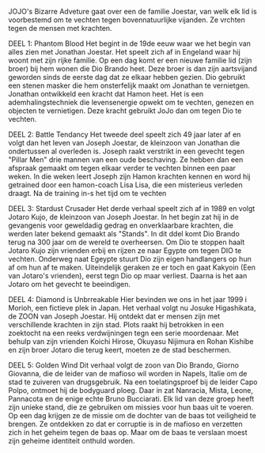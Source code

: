 JOJO's Bizarre Adveture gaat over een de familie Joestar, van welk elk lid is voorbestemd om te vechten tegen bovennatuurlijke vijanden. Ze vrchten tegen de mensen met krachten.  

DEEL 1: Phantom Blood
Het begint in de 19de eeuw waar we het begin van alles zien met Jonathan Joestar. Het speelt zich af in Engeland waar hij woont met zijn rijke familie. Op een dag komt er een nieuwe familie lid (zijn broer) bij hem wonen die Dio Brando heet. Deze broer is dan zijn aartsvijand geworden sinds de eerste dag dat ze elkaar hebben gezien. Dio gebruikt een stenen masker die hem onsterfelijk maakt om Jonathan te vernietgen. Jonathan ontwikkeld een kracht dat Hamon heet. Het is een ademhalingstechniek die levensenergie opwekt om te vechten, genezen en objecten te vernietigen. Deze kracht gebruikt JoJo dan om tegen Dio te vechten.

DEEL 2: Battle Tendancy
Het tweede deel speelt zich 49 jaar later af en volgt dan het leven van Joseph Joestar, de kleinzoon van Jonathan die ondertussen al overleden is. Joseph raakt verstrikt in een gevecht tegen "Pillar Men" drie mannen van een oude beschaving. Ze hebben dan een afspraak gemaakt om tegen elkaar verder te vechten binnen een paar weken. In die weken leert Joseph zijn Hamon krachten kennen en word hij getrained door een hamon-coach Lisa Lisa, die een misterieus verleden draagt. Na de training in-s het tijd om te vechten

DEEL 3: Stardust Crusader
Het derde verhaal speelt zich af in 1989 en volgt Jotaro Kujo, de kleinzoon van Joseph Joestar. In het begin zat hij in de gevangenis voor geweldadig gedrag en onverklaarbare krachten, die werden later bekend gemaakt als "Stands". In dit ddel komt Dio Brando terug na 300 jaar om de wereld te overheersen. Om Dio te stoppen haalt Jotaro Kujo zijn vrienden erbij en rijzen ze naar Egypte om tegen DIO te vechten. Onderweg naat Egeypte stuurt Dio zijn eigen handlangers op hun af om hun af te maken. Uiteindelijk geraken ze er toch en gaat Kakyoin (Een van Jotaro's vrienden), eerst tegn Dio op maar verliest. Daarna is het aan Jotaro om het gevecht te beeindigen.

DEEL 4: Diamond is Unbrreakable 
Hier bevinden we ons in het jaar 1999 i Morioh, een fictieve plek in Japan.
Het verhaal volgt nu Josuke Higashikata, de ZOON van Joseph Joestar. Hij ontdekt dat er mensen zijn met verschillende krachten in zijn stad. Plots raakt hij betrokken in een zoektocht na een reeks verdwijningen tegn een serie moordenaar. Met behulp van zijn vrienden Koichi Hirose, Okuyasu Nijimura en Rohan Kishibe en zijn broer Jotaro die terug keert, moeten ze de stad beschermen.

DEEL 5: Golden Wind
Dit verhaal volgt de zoon van Dio Brando, Giorno Giovanna, die de leider van de mafioso wil worden in Napels, Italie om de stad te zuiveren van drugsgebruik. 
Na een toelatingsproef bij de leider Capo Polpo, ontmoet hij de bodyguard ploeg. Daar in zat Nanracia, Mista, Leone, Pannacota en de enige echte Bruno Bucciarati. Elk lid van deze groep heeft zijn unieke stand, die ze gebruiken om missies voor hun baas uit te voeren. 
Op een dag krijgen ze de missie om de dochter van de baas tot veiligheid te brengen. Ze ontdekken zo dat er corruptie is in de mafioso en verzetten zich in het geheim tegen de baas op. Maar om de baas te verslaan moest zijn geheime identiteit onthuld worden. 

